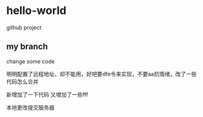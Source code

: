 # hello-world
github project

## my branch
change some code


明明配置了远程地址，却不能用，好吧要dfe令来实现，不要aa抗情绪，改了一些代码怎么合并

新增加了一下代码
又增加了一些fff

本地更改提交服务器